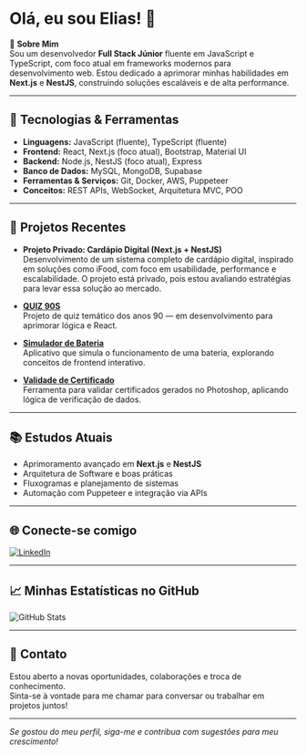 # Olá, eu sou Elias! 👋

🌟 **Sobre Mim**  
Sou um desenvolvedor **Full Stack Júnior** fluente em JavaScript e TypeScript, com foco atual em frameworks modernos para desenvolvimento web. Estou dedicado a aprimorar minhas habilidades em **Next.js** e **NestJS**, construindo soluções escaláveis e de alta performance.

---

## 🔧 Tecnologias & Ferramentas

- **Linguagens:** JavaScript (fluente), TypeScript (fluente)  
- **Frontend:** React, Next.js (foco atual), Bootstrap, Material UI  
- **Backend:** Node.js, NestJS (foco atual), Express  
- **Banco de Dados:** MySQL, MongoDB, Supabase  
- **Ferramentas & Serviços:** Git, Docker, AWS, Puppeteer  
- **Conceitos:** REST APIs, WebSocket, Arquitetura MVC, POO

---

## 🚀 Projetos Recentes

- **Projeto Privado: Cardápio Digital (Next.js + NestJS)**  
Desenvolvimento de um sistema completo de cardápio digital, inspirado em soluções como iFood, com foco em usabilidade, performance e escalabilidade. O projeto está privado, pois estou avaliando estratégias para levar essa solução ao mercado.

- **[QUIZ 90S](https://github.com/Eliazynho/primeiro-rep)**  
Projeto de quiz temático dos anos 90 — em desenvolvimento para aprimorar lógica e React.

- **[Simulador de Bateria](https://github.com/Eliazynho/bateria)**  
Aplicativo que simula o funcionamento de uma bateria, explorando conceitos de frontend interativo.

- **[Validade de Certificado](https://github.com/Eliazynho/certificadovalidador)**  
Ferramenta para validar certificados gerados no Photoshop, aplicando lógica de verificação de dados.

---

## 📚 Estudos Atuais

- Aprimoramento avançado em **Next.js** e **NestJS**  
- Arquitetura de Software e boas práticas  
- Fluxogramas e planejamento de sistemas  
- Automação com Puppeteer e integração via APIs  

---

## 🌐 Conecte-se comigo

[![LinkedIn](https://img.shields.io/badge/LinkedIn-Elias-blue?style=flat&logo=linkedin)](https://www.linkedin.com/in/elias-santos-67b5601b7/)

---

## 📈 Minhas Estatísticas no GitHub

![GitHub Stats](https://github-readme-stats.vercel.app/api?username=Eliazynho&show_icons=true&count_private=true&hide=prs&theme=dark)

---

## 💬 Contato

Estou aberto a novas oportunidades, colaborações e troca de conhecimento.  
Sinta-se à vontade para me chamar para conversar ou trabalhar em projetos juntos!

---

*Se gostou do meu perfil, siga-me e contribua com sugestões para meu crescimento!*
